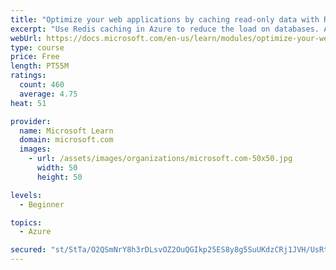 ```yaml
---
title: "Optimize your web applications by caching read-only data with Redis"
excerpt: "Use Redis caching in Azure to reduce the load on databases. Apply different caching architectures to support larger loads in distributed and high-volume environments."
webUrl: https://docs.microsoft.com/en-us/learn/modules/optimize-your-web-apps-with-redis/
type: course
price: Free
length: PT55M
ratings:
  count: 460
  average: 4.75
heat: 51

provider:
  name: Microsoft Learn
  domain: microsoft.com
  images:
    - url: /assets/images/organizations/microsoft.com-50x50.jpg
      width: 50
      height: 50

levels:
  - Beginner

topics:
  - Azure

secured: "st/StTa/O2QSmNrY8h3rDLsvOZ2OuQGIkp25ES8y8g5SuUKdzCRj1JVH/UsRtFfbih1NeLkJKKcS9RDmAJFLOGErewS7mV4F1HWvc/Rz5qiXYYOzKEYcvmeuk+/U0Ks//rhqNUmDS7EZ3N3NXNKd1yzDwMnIaaNw2W8BYp00sBidK63sqGYAG+xFN4l2gfcVH1qUibYHl7yjC6U2sOD7QyZZh9fu3mad7niJHTKTzkI1iFTvCqzjjnSkfq+NSEGBKg6qUtlR4E4wXQ2FI1fKcAvZisp+yGCsWuhOWRwi3bNhRmQU6lb+yrYcq9W8zUNCyp+nsBGpzsWcsmDhnrpWm8CC3+1w9DWxRURtJ87VFwE0eJwPW65L95MMwzZYkrfxUAHQSQtU9Xt2IWB9VR07Ni4UYyPLO9PWSEpIMmlNvKk=;FxwW74p2j4jE9mBlbY2DJQ=="
---
```


